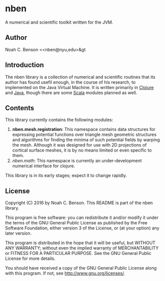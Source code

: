 # nben #########################################################################
A numerical and scientific toolkit written for the JVM.

## Author ######################################################################
Noah C. Benson &lt;<nben@nyu,edu>&gt

## Introduction ################################################################

The nben library is a collection of numerical and scientific routines that its
author has found usefil enough, in the course of his research, to implemented on
the Java Virtual Machine. It is written primarily in
[Clojure](https://clojure.org/) and [Java](https://www.java.com/), though there
are some [Scala](http://www.scala-lang.org/) modules planned as well. 

## Contents ####################################################################

This library currently contains the following modules:

1. **nben.mesh.registration**: This namespace contains data structures for
   expressing potential functions over triangle mesh geometric structures and
   algorithms for finding the minima of such potential fields by warping the
   mesh. Although it was designed for use with 2D projections of cortical
   surface meshes, it is by no means limited or even specific to them.
2. *nben.math*: This namespace is currently an under-development numerical
   interface for clojure. 

This library is in its early stages; expect it to change rapidly.

## License #####################################################################

Copyright (C) 2016 by Noah C. Benson.
This README is part of the nben library.

This program is free software: you can redistribute it and/or modify it under
the terms of the GNU General Public License as published by the Free Software
Foundation, either version 3 of the License, or (at your option) any later
version.

This program is distributed in the hope that it will be useful, but WITHOUT ANY
WARRANTY; without even the implied warranty of MERCHANTABILITY or FITNESS FOR A
PARTICULAR PURPOSE.  See the GNU General Public License for more details.

You should have received a copy of the GNU General Public License along with
this program.  If not, see <http://www.gnu.org/licenses/>.
